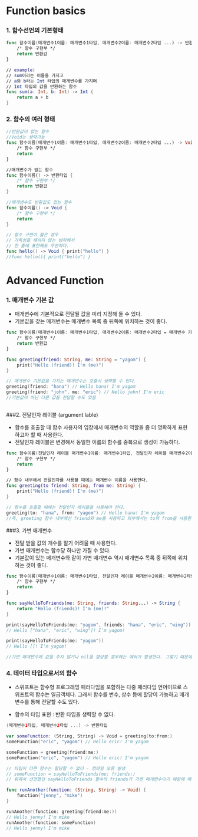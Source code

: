

# Function basics

### 1. 함수선언의 기본형태

```Swift
func 함수이름(매개변수1이름: 매개변수1타입, 매개변수2이름: 매개변수2타입 ...) -> 반환타입 {
    /* 함수 구현부 */
    return 반환값
}

// example)
// sum이라는 이름을 가지고 
// a와 b라는 Int 타입의 매개변수를 가지며 
// Int 타입의 값을 반환하는 함수
func sum(a: Int, b: Int) -> Int {
    return a + b
}
```



### 2. 함수의 여러 형태

```swift
//반환값이 없는 함수
//Void는 생략가능
func 함수이름(매개변수1이름: 매개변수1타입, 매개변수2이름: 매개변수2타입 ...) -> Void {
    /* 함수 구현부 */
    return
}

//매개변수가 없는 함수
func 함수이름() -> 반환타입 {
    /* 함수 구현부 */
    return 반환값
}

//매개변수도 반환값도 없는 함수
func 함수이름() -> Void {
    /* 함수 구현부 */
    return
}

// 함수 구현이 짧은 경우
// 가독성을 해치지 않는 범위에서
// 한 줄에 표현해도 무관하다.
func hello() -> Void { print("hello") }
//func hello(){ print("hello") }
```



# Advanced Function

### 1. 매개변수 기본 값

- 매개변수에 기본적으로 전달될 값을 미리 지정해 둘 수 있다.
- 기본값을 갖는 매개변수는 매개변수 목록 중 뒤쪽에 위치하는 것이 좋다.

```Swift
func 함수이름(매개변수1이름: 매개변수1타입, 매개변수2이름: 매개변수2타입 = 매개변수 기본값 ...) -> 반환타입 {
    /* 함수 구현부 */
    return 반환값
}

func greeting(friend: String, me: String = "yagom") {
    print("Hello (friend)! I'm (me)")
}

// 매개변수 기본값을 가지는 매개변수는 호출시 생략할 수 있다.
greeting(friend: "hana") // Hello hana! I'm yagom
greeting(friend: "john", me: "eric") // Hello john! I'm eric
//기본값이 아닌 다른 값을 전달할 수도 있음



```



###2. 전달인자 레이블 (argument lable)

- 함수를 호출할 때 함수 사용자의 입장에서 매개변수의 역할을 좀 더 명확하게 표현하고자 할 때 사용한다.
- 전달인자 레이블은 변경해서 동일한 이름의 함수를 중복으로 생성이 가능하다.

```Swift
func 함수이름(전달인자 레이블 매개변수1이름: 매개변수1타입, 전달인자 레이블 매개변수2이름: 매개변수2타입 ...) -> 반환타입 {
    /* 함수 구현부 */
    return
}

// 함수 내부에서 전달인자를 사용할 때에는 매개변수 이름을 사용한다.
func greeting(to friend: String, from me: String) {
    print("Hello (friend)! I'm (me)")
}

// 함수를 호출할 때에는 전달인자 레이블을 사용해야 한다.
greeting(to: "hana", from: "yagom") // Hello hana! I'm yagom
//즉, greeting 함수 내부에선 friend와 me를 사용하고 외부에서는 to와 from을 사용한다.
```



###3. 가변 매개변수

- 전달 받을 값의 개수를 알기 어려울 때 사용한다.
- 가변 매개변수는 함수당 하나만 가질 수 있다.
- 기본값이 있는 매개변수와 같이 가변 매개변수 역시 매개변수 목록 중 뒤쪽에 위치하는 것이 좋다.

```swift
func 함수이름(매개변수1이름: 매개변수1타입, 전달인자 레이블 매개변수2이름: 매개변수2타입...) -> 반환타입 {
    /* 함수 구현부 */
    return
}

func sayHelloToFriends(me: String, friends: String...) -> String {
    return "Hello (friends)! I'm (me)!"
}

print(sayHelloToFriends(me: "yagom", friends: "hana", "eric", "wing"))
// Hello ["hana", "eric", "wing"]! I'm yagom!

print(sayHelloToFriends(me: "yagom"))
// Hello []! I'm yagom!

//가변 매개변수에 값을 주지 않거나 nil을 할당할 경우에는 에러가 발생한다. 그렇기 때문에 값을 주기 싫을 때는 아예 가변 매개변수를 쓰지 않고 생략하면 된다.

```



### 4. 데이터 타입으로서의 함수

- 스위프트는 함수형 프로그래밍 패러다임을 포함하는 다중 패러다임 언어이므로 스위프트의 함수는 일급객체다. 그래서 함수를 변수, 상수 등에 할당이 가능하고 매개변수를 통해 전달할 수도 있다.

- 함수의 타입 표현 : 반환 타입을 생략할 수 없다.

```swift
(매개변수1타입, 매개변수2타입 ...) -> 반환타입

var someFunction: (String, String) -> Void = greeting(to:from:)
someFunction("eric", "yagom") // Hello eric! I'm yagom

someFunction = greeting(friend:me:)
someFunction("eric", "yagom") // Hello eric! I'm yagom

// 타입이 다른 함수는 할당할 수 없다 - 컴파일 오류 발생
// someFunction = sayHelloToFriends(me: friends:)
// 위에서 선언했던 sayHelloToFriends 함수의 friends가 가변 매개변수이기 때문에 에러가 발생

func runAnother(function: (String, String) -> Void) {
    function("jenny", "mike")
}

runAnother(function: greeting(friend:me:))
// Hello jenny! I'm mike
runAnother(function: someFunction)
// Hello jenny! I'm mike

```

